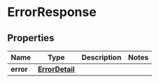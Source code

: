 # ErrorResponse

## Properties
Name | Type | Description | Notes
------------ | ------------- | ------------- | -------------
**error** | [**ErrorDetail**](ErrorDetail.md) |  | 


